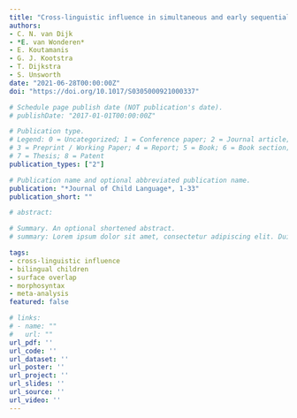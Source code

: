 ```yaml
---
title: "Cross-linguistic influence in simultaneous and early sequential bilingual children: a meta-analysis"
authors:
- C. N. van Dijk
- *E. van Wonderen*
- E. Koutamanis
- G. J. Kootstra
- T. Dijkstra
- S. Unsworth
date: "2021-06-28T00:00:00Z"
doi: "https://doi.org/10.1017/S0305000921000337"

# Schedule page publish date (NOT publication's date).
# publishDate: "2017-01-01T00:00:00Z"

# Publication type.
# Legend: 0 = Uncategorized; 1 = Conference paper; 2 = Journal article;
# 3 = Preprint / Working Paper; 4 = Report; 5 = Book; 6 = Book section;
# 7 = Thesis; 8 = Patent
publication_types: ["2"]

# Publication name and optional abbreviated publication name.
publication: "*Journal of Child Language*, 1-33"
publication_short: ""

# abstract: 

# Summary. An optional shortened abstract.
# summary: Lorem ipsum dolor sit amet, consectetur adipiscing elit. Duis posuere tellus ac convallis placerat. Proin tincidunt magna sed ex sollicitudin condimentum.

tags:
- cross-linguistic influence
- bilingual children
- surface overlap
- morphosyntax
- meta-analysis
featured: false

# links:
# - name: ""
#   url: ""
url_pdf: ''
url_code: ''
url_dataset: ''
url_poster: ''
url_project: ''
url_slides: ''
url_source: ''
url_video: ''
---
```




